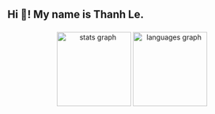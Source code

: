 <h2 align="left">Hi 👋! My name is Thanh Le.</h2>

###

<div align="center">
  <img src="https://github-readme-stats.vercel.app/api?username=thanhLe-tlee
&hide_title=false&hide_rank=false&show_icons=true&include_all_commits=true&count_private=true&disable_animations=false&theme=dracula&locale=en&hide_border=false" height="150" alt="stats graph"  />
  <img src="https://github-readme-stats.vercel.app/api/top-langs?username=thanhLe-tlee
&locale=en&hide_title=false&layout=compact&card_width=320&langs_count=5&theme=dracula&hide_border=false" height="150" alt="languages graph"  />
</div>

###
